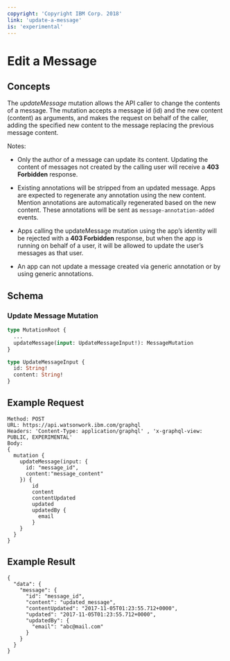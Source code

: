 ```yaml
---
copyright: 'Copyright IBM Corp. 2018'
link: 'update-a-message'
is: 'experimental'
---
```


# Edit a Message

## Concepts

The _updateMessage_ mutation allows the API caller to change the contents of a message.  The mutation accepts a message id (id) and the new content (content) as arguments, and makes the request on behalf of the caller, adding the specified new content to the message replacing the previous message content.

Notes:


 - Only the author of a message can update its content.  Updating the content of messages not created by the calling user will receive a **403 Forbidden** response.

 - Existing annotations will be stripped from an updated message.  Apps are expected to regenerate any annotation using the new content.  Mention annotations are automatically regenerated based on the new content.  These annotations will be sent as `message-annotation-added` events.

 - Apps calling the updateMessage mutation using the app’s identity will be rejected with a **403 Forbidden** response, but when the app is running on behalf of a user, it will be allowed to update the user’s messages as that user.

 - An app can not update a message created via generic annotation or by using generic annotations.


## Schema

### Update Message Mutation



```graphql
type MutationRoot {
  ...
  updateMessage(input: UpdateMessageInput!): MessageMutation
}

type UpdateMessageInput {
  id: String!
  content: String!
}
```

## Example Request

~~~~
Method: POST
URL: https://api.watsonwork.ibm.com/graphql
Headers: 'Content-Type: application/graphql' , 'x-graphql-view: PUBLIC, EXPERIMENTAL'
Body:
{
  mutation {
    updateMessage(input: {
      id: "message_id",
      content:"message_content"
    }) {
        id
        content
        contentUpdated
        updated
        updatedBy {
          email
        }
    }
  }
}
~~~~
## Example Result

~~~~
{
  "data": {
    "message": {
      "id": "message_id",
      "content": "updated_message",
      "contentUpdated": "2017-11-05T01:23:55.712+0000",
      "updated": "2017-11-05T01:23:55.712+0000",
      "updatedBy": {
        "email": "abc@mail.com"
      }
    }
  }
}
~~~~


